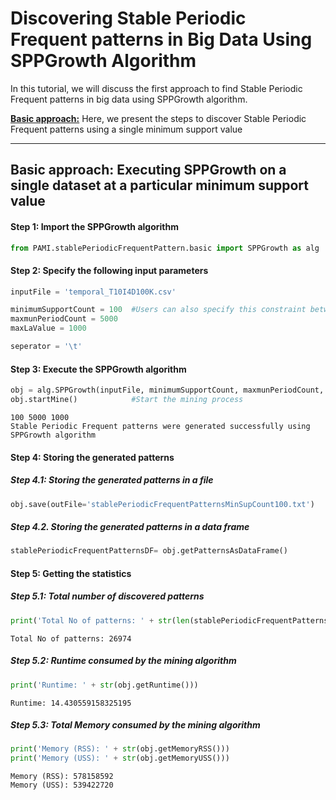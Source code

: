 # Discovering Stable Periodic Frequent patterns in Big Data Using SPPGrowth Algorithm

In this tutorial, we will discuss the first approach to find Stable Periodic Frequent patterns in big data using SPPGrowth algorithm.

[__Basic approach:__](#basicApproach) Here, we present the steps to discover Stable Periodic Frequent patterns using a single minimum support value

***

## <a id='basicApproach'>Basic approach: Executing SPPGrowth on a single dataset at a particular minimum support value</a>

#### Step 1: Import the SPPGrowth algorithm


```python
from PAMI.stablePeriodicFrequentPattern.basic import SPPGrowth as alg
```

#### Step 2: Specify the following input parameters


```python
inputFile = 'temporal_T10I4D100K.csv'

minimumSupportCount = 100  #Users can also specify this constraint between 0 to 1.
maxmunPeriodCount = 5000
maxLaValue = 1000

seperator = '\t'       
```

#### Step 3: Execute the SPPGrowth algorithm


```python
obj = alg.SPPGrowth(inputFile, minimumSupportCount, maxmunPeriodCount, maxLaValue, seperator)    #initialize
obj.startMine()            #Start the mining process
```

    100 5000 1000
    Stable Periodic Frequent patterns were generated successfully using SPPGrowth algorithm 


#### Step 4: Storing the generated patterns

##### Step 4.1: Storing the generated patterns in a file


```python
obj.save(outFile='stablePeriodicFrequentPatternsMinSupCount100.txt')
```

##### Step 4.2. Storing the generated patterns in a data frame


```python
stablePeriodicFrequentPatternsDF= obj.getPatternsAsDataFrame()
```

#### Step 5: Getting the statistics

##### Step 5.1: Total number of discovered patterns 


```python
print('Total No of patterns: ' + str(len(stablePeriodicFrequentPatternsDF)))
```

    Total No of patterns: 26974


##### Step 5.2: Runtime consumed by the mining algorithm


```python
print('Runtime: ' + str(obj.getRuntime()))
```

    Runtime: 14.430559158325195


##### Step 5.3: Total Memory consumed by the mining algorithm


```python
print('Memory (RSS): ' + str(obj.getMemoryRSS()))
print('Memory (USS): ' + str(obj.getMemoryUSS()))
```

    Memory (RSS): 578158592
    Memory (USS): 539422720

